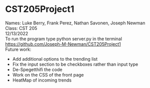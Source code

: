 # CST205Project1
Names: Luke Berry, Frank Perez, Nathan Savonen, Joseph Newman <br>
Class: CST 205 <br>
12/13/2022 <br>
To run the program type python server.py in the terminal <br>
https://github.com/Joseph-M-Newman/CST205Project1 <br>
Future work:
  - Add additional options to the trending list 
  - Fix the input section to be checkboxes rather than input type
  - De-Spegetthifi the code
  - Work on the CSS of the front page
  - HeatMap of incoming trends
